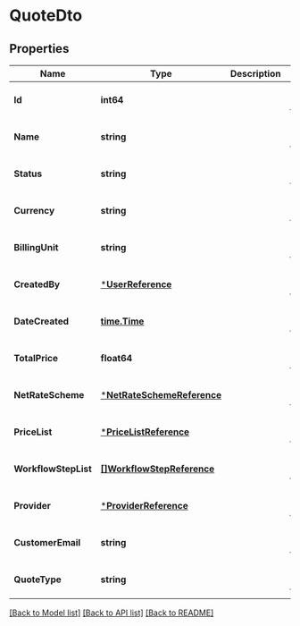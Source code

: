 # QuoteDto

## Properties
Name | Type | Description | Notes
------------ | ------------- | ------------- | -------------
**Id** | **int64** |  | [optional] [default to null]
**Name** | **string** |  | [optional] [default to null]
**Status** | **string** |  | [optional] [default to null]
**Currency** | **string** |  | [optional] [default to null]
**BillingUnit** | **string** |  | [optional] [default to null]
**CreatedBy** | [***UserReference**](UserReference.md) |  | [optional] [default to null]
**DateCreated** | [**time.Time**](time.Time.md) |  | [optional] [default to null]
**TotalPrice** | **float64** |  | [optional] [default to null]
**NetRateScheme** | [***NetRateSchemeReference**](NetRateSchemeReference.md) |  | [optional] [default to null]
**PriceList** | [***PriceListReference**](PriceListReference.md) |  | [optional] [default to null]
**WorkflowStepList** | [**[]WorkflowStepReference**](WorkflowStepReference.md) |  | [optional] [default to null]
**Provider** | [***ProviderReference**](ProviderReference.md) |  | [optional] [default to null]
**CustomerEmail** | **string** |  | [optional] [default to null]
**QuoteType** | **string** |  | [optional] [default to null]

[[Back to Model list]](../README.md#documentation-for-models) [[Back to API list]](../README.md#documentation-for-api-endpoints) [[Back to README]](../README.md)


